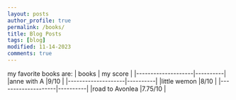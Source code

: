 ```yaml
---
layout: posts
author_profile: true
permalink: /books/
title: Blog Posts
tags: [blog]
modified: 11-14-2023
comments: true
---
```

my favorite books are:
| books              | my score |
|--------------------|----------|
|anne with A         |9/10      |
|--------------------|----------|
|little wemon        |8/10      |
|--------------------|----------|
|road to Avonlea     |7.75/10   |
